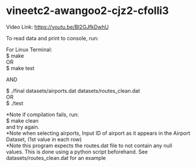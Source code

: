 # vineetc2-awangoo2-cjz2-cfolli3

Video Link: https://youtu.be/Bl2GJfkDwhU 

To read data and print to console, run: <br />

For Linux Terminal: <br />
$ make <br />
OR <br />
$ make test <br />

AND <br />

$ ./final datasets/airports.dat datasets/routes_clean.dat<br />
OR <br/>
$ ./test <br/>

*Note if compilation fails, run:<br />
$ make clean<br />
and try again.<br/>
*Note when selecting airports, Input ID of airport as it appears in the Airport Dataset, (1st value in each row)<br />
*Note this program expects the routes.dat file to not contain any null values. This is done using a python script beforehand. See datasets/routes_clean.dat for an example